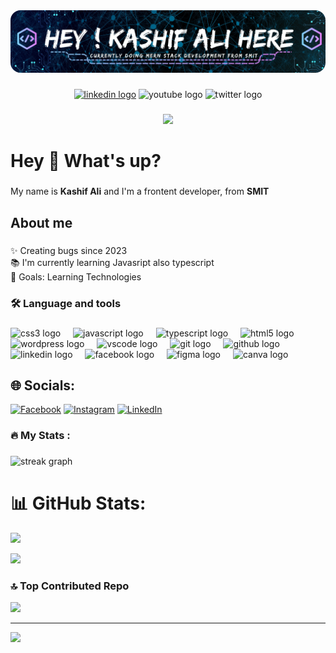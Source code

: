 <div align="center">
 <img alt="Coding" style="border-radius:16px;" src="./kashifali.png">
</div>

###

<div align="center">
   <a href="https://www.linkedin.com/in/kashif-ali-digital-marketer/" ><img src="https://img.shields.io/static/v1?message=LinkedIn&logo=linkedin&label=&color=0077B5&logoColor=white&labelColor=&style=for-the-badge" height="25" alt="linkedin logo"  /><a>
  <img src="https://img.shields.io/static/v1?message=Facebook&logo=facebook&label=&color=1877F2&logoColor=white&labelColor=&style=for-the-badge" height="25" alt="youtube logo"  />
  <img src="https://img.shields.io/static/v1?message=Twitter&logo=twitter&label=&color=1DA1F2&logoColor=white&labelColor=&style=for-the-badge" height="25" alt="twitter logo"  />
</div>

###

<div align="center">
  <img src="https://visitor-badge.laobi.icu/badge?page_id=kashifalismitofficial.kashifalismitofficial&left_text=Profile%20Views"  />
</div>

###

<h1 align="left">Hey 👋 What's up?</h1>

###

<p align="left">My name is <b>Kashif Ali</b> and I'm a frontent developer, from <b>SMIT</b></p>

###

<h2 align="left">About me</h2>
   
###

<p align="left" >✨ Creating bugs since 2023 <br>📚 I'm currently learning Javasript also typescript<br>🎯 Goals: Learning Technologies</p>

###

<h3 align="left">🛠 Language and tools</h3>

###

<div align="left">
  <img src="https://cdn.jsdelivr.net/gh/devicons/devicon/icons/css3/css3-original.svg" height="40" alt="css3 logo"  />
  <img width="12" />
  <img src="https://cdn.jsdelivr.net/gh/devicons/devicon/icons/javascript/javascript-original.svg" height="40" alt="javascript logo"  />
  <img width="12" />
  <img src="https://cdn.jsdelivr.net/gh/devicons/devicon/icons/typescript/typescript-original.svg" height="40" alt="typescript logo"  />
  <img width="12" />
  <img src="https://cdn.jsdelivr.net/gh/devicons/devicon/icons/html5/html5-original.svg" height="40" alt="html5 logo"  />
  <img width="12" />
  <img src="https://cdn.jsdelivr.net/gh/devicons/devicon/icons/wordpress/wordpress-original.svg" height="40" alt="wordpress logo"  />
  <img width="12" />
  <img src="https://cdn.jsdelivr.net/gh/devicons/devicon/icons/vscode/vscode-original.svg" height="40" alt="vscode logo"  />
  <img width="12" />
  <img src="https://cdn.jsdelivr.net/gh/devicons/devicon/icons/git/git-original.svg" height="40" alt="git logo"  />
  <img width="12" />
  <img src="https://cdn.jsdelivr.net/gh/devicons/devicon/icons/github/github-original.svg" height="40" alt="github logo"  />
  <img width="12" />
  <img src="https://cdn.jsdelivr.net/gh/devicons/devicon/icons/linkedin/linkedin-original.svg" height="40" alt="linkedin logo"  />
  <img width="12" />
  <img src="https://cdn.jsdelivr.net/gh/devicons/devicon/icons/facebook/facebook-original.svg" height="40" alt="facebook logo"  />
  <img width="12" />
  <img src="https://cdn.jsdelivr.net/gh/devicons/devicon/icons/figma/figma-original.svg" height="40" alt="figma logo"  />
  <img width="12" />
  <img src="https://cdn.jsdelivr.net/gh/devicons/devicon/icons/canva/canva-original.svg" height="40" alt="canva logo"  />
</div>

## 🌐 Socials:
[![Facebook](https://img.shields.io/badge/Facebook-%231877F2.svg?logo=Facebook&logoColor=white)](https://facebook.com/https://www.facebook.com/kashifaliofficials) [![Instagram](https://img.shields.io/badge/Instagram-%23E4405F.svg?logo=Instagram&logoColor=white)](https://instagram.com/kashif_ali12867) [![LinkedIn](https://img.shields.io/badge/LinkedIn-%230077B5.svg?logo=linkedin&logoColor=white)](https://linkedin.com/in/https://www.linkedin.com/in/kashif-ali-digital-marketer/) 


###

<h3 align="left">🔥   My Stats :</h3>

###

<div align="left">
  <img src="https://streak-stats.demolab.com?user=kashifalismitofficial&locale=en&mode=daily&theme=dark&hide_border=false&border_radius=5&order=3" height="220" alt="streak graph"  />
</div>

###



# 📊 GitHub Stats:
             
  
![](https://github-readme-stats.vercel.app/api?username=kashifalismitofficial&theme=dark&hide_border=false&include_all_commits=false&count_private=false)<br/>

![](https://github-readme-stats.vercel.app/api/top-langs/?username=kashifalismitofficial&theme=dark&hide_border=false&include_all_commits=false&count_private=false&layout=compact)


### 🔝 Top Contributed Repo

![](https://github-contributor-stats.vercel.app/api?username=kashifalismitofficial&limit=5&theme=dark&combine_all_yearly_contributions=true)

---

[![](https://visitcount.itsvg.in/api?id=kashifalismitofficial&icon=3&color=10)](https://visitcount.itsvg.in)

<!-- Proudly created with GPRM ( https://gprm.itsvg.in ) -->
